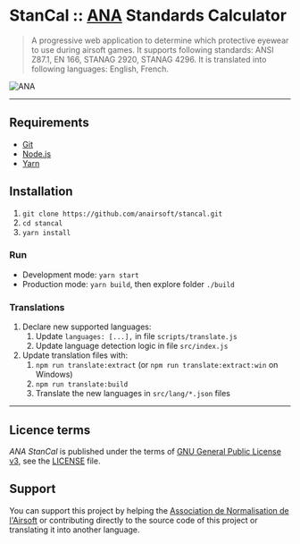 # StanCal :: [ANA](https://ana.asso.fr) Standards Calculator

> A progressive web application to determine which protective eyewear to use during airsoft games.
> It supports following standards: ANSI Z87.1, EN 166, STANAG 2920, STANAG 4296.
> It is translated into following languages: English, French.

![ANA](https://ana.asso.fr/app/uploads/ana/Logo-ANA.png)

__________________________________________________

## Requirements

* [Git](https://git-scm.com/book/en/v2/Getting-Started-Installing-Git)
* [Node.js](https://nodejs.org/en/download/)
* [Yarn](https://yarnpkg.com/lang/en/docs/install/)

## Installation

1. `git clone https://github.com/anairsoft/stancal.git`
2. `cd stancal`
3. `yarn install`

### Run

* Development mode: `yarn start`
* Production mode: `yarn build`, then explore folder `./build`

### Translations

1. Declare new supported languages:
   1. Update `languages: [...],` in file `scripts/translate.js`
   2. Update language detection logic in file `src/index.js`
2. Update translation files with:
   1. `npm run translate:extract` (or `npm run translate:extract:win` on Windows)
   2. `npm run translate:build`
   3. Translate the new languages in `src/lang/*.json` files

__________________________________________________

## Licence terms

*ANA StanCal* is published under the terms of [GNU General Public License v3](https://www.gnu.org/licenses/gpl-3.0.html), see the [LICENSE](LICENSE) file.

## Support

You can support this project by helping the [Association de Normalisation de l'Airsoft](https://ana.asso.fr) or contributing directly to the source code of this project or translating it into another language.